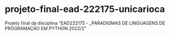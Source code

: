 # projeto-final-ead-222175-unicarioca
Projeto final da disciplina "EAD222175 - _PARADIGMAS DE LINGUAGENS DE PROGRAMAÇÃO EM PYTHON 2022/2"
